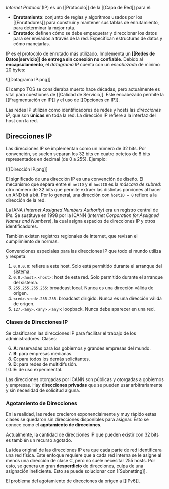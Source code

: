 _Internet Protocol_ (IP) es un [[Protocolo]] de la [[Capa de Red]] para el:

- **Enrutamiento**: conjunto de reglas y algoritmos usados por los [[Enrutadores]] para construir y mantener sus tablas de enrutamiento, para determinar la mejor ruta.
- **Enrutado**: definen cómo se debe empaquetar y direccionar los datos para ser enviados a través de la red. Especifican estructuras de datos y cómo manejarlas.

IP es el protocolo de enrutado más utilizado. Implementa un **[[Redes de Datos|servicio]] de entrega sin conexión no confiable**. Debido al **encapsulamiento**, el _datagrama IP_ cuenta con un _encabezado_ de mínimo 20 bytes:

![[Datagrama IP.png]]

El campo TOS se consideraba muerto hace décadas, pero actualmente es vital para cuestiones de [[Calidad de Servicio]]. Este encabezado permite la [[Fragmentación en IP]] y el uso de [[Opciones en IP]].

Las redes IP utilizan como identificadores de redes y hosts las _direcciones IP_, que son **únicas** en toda la red. La dirección IP refiere a la interfaz del host con la red.

## Direcciones IP

Las direcciones IP se implementan como un número de 32 bits. Por convención, se suelen separan los 32 bits en cuatro octetos de 8 bits representados en decimal (de 0 a 255). Ejemplo:

![[Dirección IP.png]]

El significado de una dirección IP es una convención de diseño. El mecanismo que separa entre el `netID` y el `hostID` es la _máscara de subred_: otro número de 32 bits que permite extraer las distintas porciones al hacer un AND bit a bit. Por lo general, una dirección con `hostID = 0` refiere a la dirección de la red.

La IANA (_Internet Assigned Numbers Authority_) era un registro central de IPs. Se sustituye en 1998 por la ICANN (_Internet Corporation for Assigned Names and Numbers_), la cual asigna espacios de direcciones IP y otros identificadores.

También existen registros regionales de internet, que revisan el cumplimiento de normas.

Convenciones especiales para las direcciones IP que todo el mundo utiliza y respeta:

1. `0.0.0.0`: refiere a este host. Solo está permitido durante el arranque del sistema.
2. `0.0.<host>.<host>`: host de esta red. Solo permitido durante el arranque del sistema.
3. `255.255.255.255`: broadcast local. Nunca es una dirección válida de origen.
4. `<red>.<red>.255.255`: broadcast dirigido. Nunca es una dirección válida de origen.
5. `127.<any>.<any>.<any>`: loopback. Nunca debe aparecer en una red.

### Clases de Direcciones IP

Se clasificaron las direcciones IP para facilitar el trabajo de los administradores. Clases:

6. **A**: reservadas para los gobiernos y grandes empresas del mundo.
7. **B**: para empresas medianas.
8. **C**: para todos los demás solicitantes.
9. **D**: para redes de multidifusión.
10. **E**: de uso experimental.

Las direcciones otorgadas por ICANN son públicas y otorgadas a gobiernos y empresas. Hay **direcciones privadas** que se pueden usar arbitrariamente y sin necesidad de solicitud alguna.

### Agotamiento de Direcciones

En la realidad, las redes crecieron exponencialmente y muy rápido estas clases se quedaron sin direcciones disponibles para asignar. Esto se conoce como el **agotamiento de direcciones**.

Actualmente, la cantidad de direcciones IP que pueden existir con 32 bits es también un recurso agotado.

La idea original de las direcciones IP era que cada parte de red identificara una red física. Este enfoque requiere que a cada red interna se le asigne al menos una dirección de clase C, pero no suele necesitar 255 hosts. Por esto, se genera un gran **desperdicio** de direcciones, culpa de una asignación ineficiente. Esto se puede solucionar con [[Subnetting]].

El problema del agotamiento de direcciones da origen a [[IPv6]].
